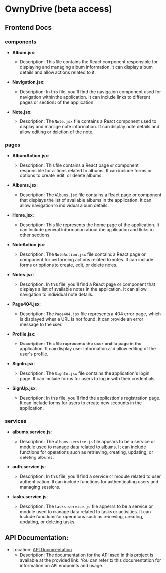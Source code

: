 # OwnyDrive (beta access)

## Frontend Docs

### components

- **Album.jsx**:
  - Description: This file contains the React component responsible for displaying and managing album information. It can display album details and allow actions related to it.

- **Navigation.jsx**:
  - Description: In this file, you'll find the navigation component used for navigation within the application. It can include links to different pages or sections of the application.

- **Note.jsx**:
  - Description: The `Note.jsx` file contains a React component used to display and manage note information. It can display note details and allow editing or deletion of the note.

### pages

- **AlbumAction.jsx**:
  - Description: This file contains a React page or component responsible for actions related to albums. It can include forms or options to create, edit, or delete albums.

- **Albums.jsx**:
  - Description: The `Albums.jsx` file contains a React page or component that displays the list of available albums in the application. It can allow navigation to individual album details.

- **Home.jsx**:
  - Description: This file represents the home page of the application. It can include general information about the application and links to other sections.

- **NoteAction.jsx**:
  - Description: The `NoteAction.jsx` file contains a React page or component for performing actions related to notes. It can include forms or options to create, edit, or delete notes.

- **Notes.jsx**:
  - Description: In this file, you'll find a React page or component that displays a list of available notes in the application. It can allow navigation to individual note details.

- **Page404.jsx**:
  - Description: The `Page404.jsx` file represents a 404 error page, which is displayed when a URL is not found. It can provide an error message to the user.

- **Profile.jsx**:
  - Description: This file represents the user profile page in the application. It can display user information and allow editing of the user's profile.

- **SignIn.jsx**:
  - Description: The `SignIn.jsx` file contains the application's login page. It can include forms for users to log in with their credentials.

- **SignUp.jsx**:
  - Description: In this file, you'll find the application's registration page. It can include forms for users to create new accounts in the application.

### services

- **albums.service.js**:
  - Description: The `albums.service.js` file appears to be a service or module used to manage data related to albums. It can include functions for operations such as retrieving, creating, updating, or deleting albums.

- **auth.service.js**:
  - Description: In this file, you'll find a service or module related to user authentication. It can include functions for authenticating users and managing sessions.

- **tasks.service.js**:
  - Description: The `tasks.service.js` file appears to be a service or module used to manage data related to tasks or activities. It can include functions for operations such as retrieving, creating, updating, or deleting tasks.

## API Documentation:
- Location: [API Documentation](https://ownydrive-beta-api.up.railway.app/api-docs/)
  - Description: The documentation for the API used in this project is available at the provided link. You can refer to this documentation for information on API endpoints and usage.
